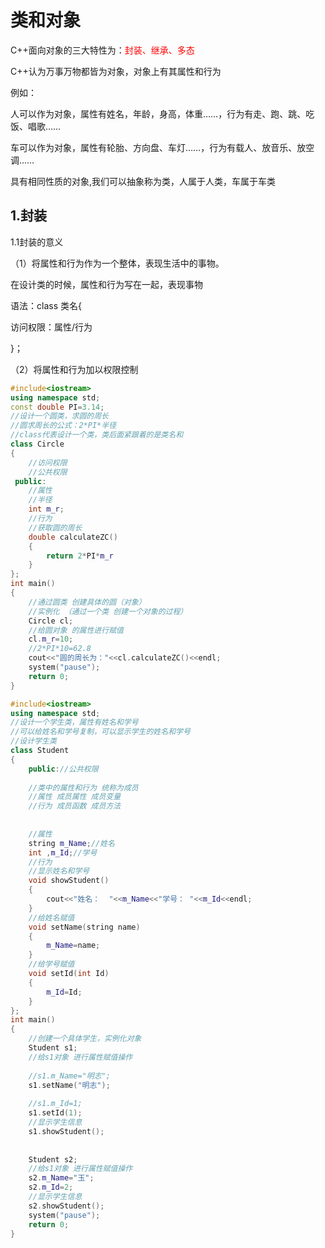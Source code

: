 # 类和对象

C++面向对象的三大特性为：<font color=red>封装、继承、多态</font>

C++认为万事万物都皆为对象，对象上有其属性和行为

例如：

人可以作为对象，属性有姓名，年龄，身高，体重……，行为有走、跑、跳、吃饭、唱歌……

车可以作为对象，属性有轮胎、方向盘、车灯……，行为有载人、放音乐、放空调……

具有相同性质的对象,我们可以抽象称为类，人属于人类，车属于车类

## 1.封装

1.1封装的意义

（1）将属性和行为作为一个整体，表现生活中的事物。

在设计类的时候，属性和行为写在一起，表现事物

语法：class 类名{

访问权限：属性/行为

}；

（2）将属性和行为加以权限控制

```c++
#include<iostream>
using namespace std;
const double PI=3.14;
//设计一个圆类，求圆的周长
//圆求周长的公式：2*PI*半径
//class代表设计一个类，类后面紧跟着的是类名和
class Circle
{
    //访问权限
    //公共权限
 public:
    //属性
    //半径
    int m_r;
    //行为
    //获取圆的周长
    double calculateZC()  
    {
        return 2*PI*m_r 
    }
};
int main()
{
    //通过圆类 创建具体的圆（对象）
    //实例化 （通过一个类 创建一个对象的过程）
    Circle cl;
    //给圆对象 的属性进行赋值
    cl.m_r=10;
    //2*PI*10=62.8
    cout<<"圆的周长为："<<cl.calculateZC()<<endl;
    system("pause");
    return 0;
}
```

```c++
#include<iostream>
using namespace std;
//设计一个学生类，属性有姓名和学号
//可以给姓名和学号复制，可以显示学生的姓名和学号
//设计学生类
class Student
{
    public://公共权限
    
    //类中的属性和行为 统称为成员
    //属性 成员属性 成员变量
    //行为 成员函数 成员方法
    
    
    //属性
    string m_Name;//姓名
    int ,m_Id;//学号
    //行为
    //显示姓名和学号
    void showStudent()
    {
        cout<<"姓名：  "<<m_Name<<"学号： "<<m_Id<<endl;
    }
    //给姓名赋值
    void setName(string name)
    {
        m_Name=name;
    }
    //给学号赋值
    void setId(int Id)
    {
        m_Id=Id;
    }
};
int main()
{
    //创建一个具体学生，实例化对象
    Student s1;
    //给s1对象 进行属性赋值操作
    
    //s1.m_Name="明志";
    s1.setName("明志");
    
    //s1.m_Id=1;
    s1.setId(1);
    //显示学生信息
    s1.showStudent();
    
    
    Student s2;
    //给s1对象 进行属性赋值操作
    s2.m_Name="玉";
    s2.m_Id=2;
    //显示学生信息
    s2.showStudent();
    system("pause");
    return 0;
}
```

